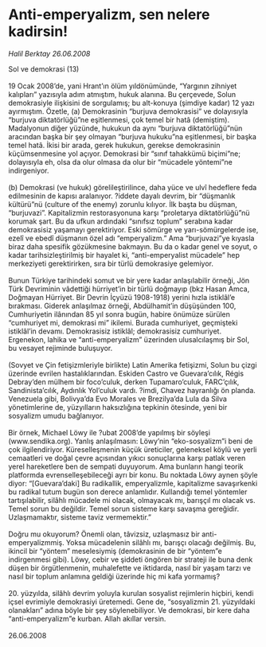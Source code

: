 # Anti-emperyalizm, sen nelere kadirsin!

*Halil Berktay 26.06.2008*

<div class="taraf_structure_2col_1zq">
<div class="margen_n">



 <p>Sol ve demokrasi (13)<br/>
<br/>
19 Ocak 2008’de, yani Hrant’ın ölüm yıldönümünde, “Yargının zihniyet kalıpları” yazısıyla adım atmıştım, hukuk alanına. Bu çerçevede, Solun demokrasiyle ilişkisini de sorgulamış; bu alt-konuya (şimdiye kadar) 12 yazı ayırmıştım. Özetle, (a) Demokrasinin “burjuva demokrasisi” ve dolayısıyla “burjuva diktatörlüğü”ne eşitlenmesi, çok temel bir hatâ (demiştim). Madalyonun diğer yüzünde, hukukun da aynı “burjuva diktatörlüğü”nün aracından başka bir şey olmayan “burjuva hukuku”na eşitlenmesi, bir başka temel hatâ. İkisi bir arada, gerek hukukun, gerekse demokrasinin küçümsenmesine yol açıyor. Demokrasi bir “sınıf tahakkümü biçimi”ne; dolayısıyla eh, olsa da olur olmasa da olur bir “mücadele yöntemi”ne indirgeniyor.<br/>
<br/>
(b) Demokrasi (ve hukuk) görelileştirilince, daha yüce ve ulvî hedeflere feda edilmesinin de kapısı aralanıyor. ?iddete dayalı devrim, bir “düşmanlık kültürü”nü (culture of the enemy) zorunlu kılıyor. İlk başta bu düşman, “burjuvazi”. Kapitalizmin restorasyonuna karşı “proletarya diktatörlüğü”nü korumak şart. Bu da ufkun ardındaki “sınıfsız toplum” serabına kadar demokrasisiz yaşamayı gerektiriyor. Eski sömürge ve yarı-sömürgelerde ise, ezelî ve ebedî düşmanın özel adı “emperyalizm.” Ama “burjuvazi”ye kıyasla biraz daha spesifik gözükmesine bakmayın. Bu da o kadar genel ve soyut, o kadar tarihsizleştirilmiş bir hayalet ki, “anti-emperyalist mücadele” hep merkeziyeti gerektirirken, sıra bir türlü demokrasiye gelemiyor.<br/>
<br/>
Bunun Türkiye tarihindeki somut ve bir yere kadar anlaşılabilir örneği, Jön Türk Devriminin vâdettiği hürriyet’in bir türlü doğmayıp (bkz Hasan Amca, Doğmayan Hürriyet. Bir Devrin İçyüzü 1908-1918) yerini hızla istiklâl’e bırakması. Giderek anlaşılmaz örneği, Abdülhamit’in düşüşünden 100, Cumhuriyetin ilânından 85 yıl sonra bugün, habire önümüze sürülen “cumhuriyet mi, demokrasi mi” ikilemi. Burada cumhuriyet, geçmişteki istiklâl’in devamı. Demokrasisiz istiklâl; demokrasisiz cumhuriyet. Ergenekon, lahika ve “anti-emperyalizm” üzerinden ulusalcılaşmış bir Sol, bu vesayet rejiminde buluşuyor.<br/>
<br/>
(Sovyet ve Çin fetişizmleriyle birlikte) Latin Amerika fetişizmi, Solun bu çizgi üzerinde evrilen hastalıklarından. Eskiden Castro ve Guevara’cılık, Régis Debray’den mülhem bir foco’culuk, derken Tupamaro’culuk, FARC’çılık, Sandinista’cılık, Aydınlık Yol’culuk vardı. ?imdi, Chavez hayranlığı ön planda. Venezuela gibi, Bolivya’da Evo Morales ve Brezilya’da Lula da Silva yönetimlerine de, yüzyılların haksızlığına tepkinin ötesinde, yeni bir sosyalizm umudu bağlanıyor.<br/>
<br/>
Bir örnek, Michael Löwy ile ?ubat 2008’de yapılmış bir söyleşi (www.sendika.org). Yanlış anlaşılmasın: Löwy’nin “eko-sosyalizm”i beni de çok ilgilendiriyor. Küreselleşmenin küçük üreticiler, geleneksel köylü ve yerli cemaatleri ve doğal çevre açısından yıkıcı sonuçlarına karşı patlak veren yerel hareketlere ben de sempati duyuyorum. Ama bunların hangi teorik platformda evrenselleşebileceği ayrı bir konu. Bu noktada Löwy aynen şöyle diyor: “[Guevara’daki] Bu radikallik, emperyalizmle, kapitalizme savaşırkenki bu radikal tutum bugün son derece anlamlıdır. Kullandığı temel yöntemler tartışılabilir, silâhlı mücadele mi olacak, olmayacak mı, barışçıl mı olacak vs. Temel sorun bu değildir. Temel sorun sisteme karşı savaşma gereğidir. Uzlaşmamaktır, sisteme taviz vermemektir.”<br/>
<br/>
Doğru mu okuyorum? Önemli olan, tâvizsiz, uzlaşmasız bir anti-emperyalizmmiş. Yoksa mücadelenin silâhlı mı, barışçı olacağı değilmiş. Bu, ikincil bir “yöntem” meselesiymiş (demokrasinin de bir “yöntem”e indirgenmesi gibi). Löwy, cebir ve şiddeti öngören bir strateji ile buna denk düşen bir örgütlenmenin, muhalefette ve iktidarda, nasıl bir yaşam tarzı ve nasıl bir toplum anlamına geldiği üzerinde hiç mi kafa yormamış?<br/>
<br/>
20. yüzyılda, silâhlı devrim yoluyla kurulan sosyalist rejimlerin hiçbiri, kendi içsel evrimiyle demokrasiyi üretemedi. Gene de, “sosyalizmin 21. yüzyıldaki olanakları” adına böyle bir şey söylenebiliyor. Ve demokrasi, bir kere daha “anti-emperyalizm”e kurban. Allah akıllar versin.<br/>
<br/>
26.06.2008</p>
<br/>
<br/>
<br/>



<br/>


<div id="taraf_not">
</div>

</div>


</div>
